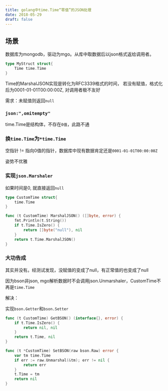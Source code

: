```yaml
---
title: golang中time.Time“零值”的JSON处理 
date: 2018-05-29
draft: false
---
```


## 场景

数据库为mongodb，驱动为mgo。从库中取数据后以json格式返给调用者。

```go
type MyStruct struct{
	Time time.Time
}
```
<!--more-->


Time的MarshalJSON实现是转化为RFC3339格式的时间，
若没有赋值，格式化后为0001-01-01T00:00:00Z, 对调用者极不友好

需求：未赋值则返回`null`


### `json:",omitempty"`

time.Time是结构体，不存在`0值`，此路不通

### 换`time.Time`为`*time.Time`

空指针 != 指向0值的指针，数据库中现有数据肯定还是`0001-01-01T00:00:00Z`

姿势不优雅


### 实现`json.Marshaler`

如果时间是0, 就直接返回`null`

```go
type CustomTime struct{
	time.Time
}

func (t CustomTime) MarshalJSON() ([]byte, error) {
	fmt.Println(t.String())
	if t.Time.IsZero() {
		return []byte("null"), nil
	}
	return t.Time.MarshalJSON()
}

```

### 大功告成

其实并没有。经测试发现，没赋值的变成了null，有正常值的也变成了null

因为bson非json, mgo解析数据时不会调用json.Unmarshaler，CustomTime不再是`time.Time`

解决：

实现`bson.Getter`和`bson.Setter`

```go
func (t CustomTime) GetBSON() (interface{}, error) {
	if t.Time.IsZero() {
		return nil, nil
	}
	return t.Time, nil
}

func (t *CustomTime) SetBSON(raw bson.Raw) error {
	var tm time.Time
	if err := raw.Unmarshal(&tm); err != nil {
		return err
	}
	t.Time = tm
	return nil
}

```
